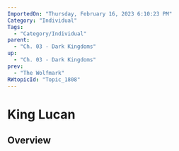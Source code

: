 ```yaml
---
ImportedOn: "Thursday, February 16, 2023 6:10:23 PM"
Category: "Individual"
Tags:
  - "Category/Individual"
parent:
  - "Ch. 03 - Dark Kingdoms"
up:
  - "Ch. 03 - Dark Kingdoms"
prev:
  - "The Wolfmark"
RWtopicId: "Topic_1808"
---
```

# King Lucan
## Overview
